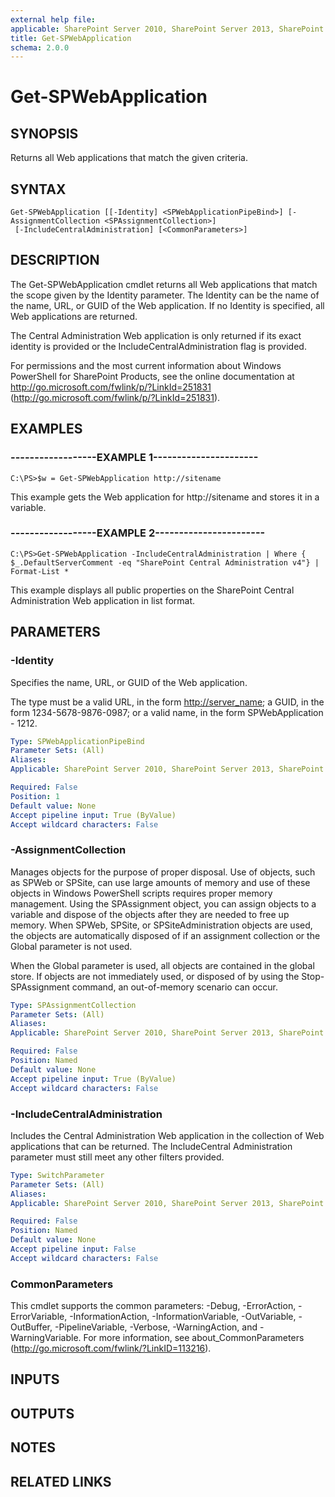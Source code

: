 ```yaml
---
external help file: 
applicable: SharePoint Server 2010, SharePoint Server 2013, SharePoint Server 2016
title: Get-SPWebApplication
schema: 2.0.0
---
```


# Get-SPWebApplication

## SYNOPSIS

Returns all Web applications that match the given criteria.



## SYNTAX

```
Get-SPWebApplication [[-Identity] <SPWebApplicationPipeBind>] [-AssignmentCollection <SPAssignmentCollection>]
 [-IncludeCentralAdministration] [<CommonParameters>]
```

## DESCRIPTION
The Get-SPWebApplication cmdlet returns all Web applications that match the scope given by the Identity parameter.
The Identity can be the name of the name, URL, or GUID of the Web application.
If no Identity is specified, all Web applications are returned.

The Central Administration Web application is only returned if its exact identity is provided or the IncludeCentralAdministration flag is provided.

For permissions and the most current information about Windows PowerShell for SharePoint Products, see the online documentation at http://go.microsoft.com/fwlink/p/?LinkId=251831 (http://go.microsoft.com/fwlink/p/?LinkId=251831).

## EXAMPLES

### ------------------EXAMPLE 1---------------------- 
```
C:\PS>$w = Get-SPWebApplication http://sitename
```

This example gets the Web application for http://sitename and stores it in a variable.

### ------------------EXAMPLE 2----------------------- 
```
C:\PS>Get-SPWebApplication -IncludeCentralAdministration | Where { $_.DefaultServerComment -eq "SharePoint Central Administration v4"} | Format-List *
```

This example displays all public properties on the SharePoint Central Administration Web application in list format.

## PARAMETERS

### -Identity
Specifies the name, URL, or GUID of the Web application.

The type must be a valid URL, in the form <http://server_name>; a GUID, in the form 1234-5678-9876-0987; or a valid name, in the form SPWebApplication - 1212.

```yaml
Type: SPWebApplicationPipeBind
Parameter Sets: (All)
Aliases: 
Applicable: SharePoint Server 2010, SharePoint Server 2013, SharePoint Server 2016

Required: False
Position: 1
Default value: None
Accept pipeline input: True (ByValue)
Accept wildcard characters: False
```

### -AssignmentCollection
Manages objects for the purpose of proper disposal.
Use of objects, such as SPWeb or SPSite, can use large amounts of memory and use of these objects in Windows PowerShell scripts requires proper memory management.
Using the SPAssignment object, you can assign objects to a variable and dispose of the objects after they are needed to free up memory.
When SPWeb, SPSite, or SPSiteAdministration objects are used, the objects are automatically disposed of if an assignment collection or the Global parameter is not used.

When the Global parameter is used, all objects are contained in the global store.
If objects are not immediately used, or disposed of by using the Stop-SPAssignment command, an out-of-memory scenario can occur.

```yaml
Type: SPAssignmentCollection
Parameter Sets: (All)
Aliases: 
Applicable: SharePoint Server 2010, SharePoint Server 2013, SharePoint Server 2016

Required: False
Position: Named
Default value: None
Accept pipeline input: True (ByValue)
Accept wildcard characters: False
```

### -IncludeCentralAdministration
Includes the Central Administration Web application in the collection of Web applications that can be returned.
The IncludeCentral Administration parameter must still meet any other filters provided.

```yaml
Type: SwitchParameter
Parameter Sets: (All)
Aliases: 
Applicable: SharePoint Server 2010, SharePoint Server 2013, SharePoint Server 2016

Required: False
Position: Named
Default value: None
Accept pipeline input: False
Accept wildcard characters: False
```

### CommonParameters
This cmdlet supports the common parameters: -Debug, -ErrorAction, -ErrorVariable, -InformationAction, -InformationVariable, -OutVariable, -OutBuffer, -PipelineVariable, -Verbose, -WarningAction, and -WarningVariable. For more information, see about_CommonParameters (http://go.microsoft.com/fwlink/?LinkID=113216).

## INPUTS

## OUTPUTS

## NOTES

## RELATED LINKS

